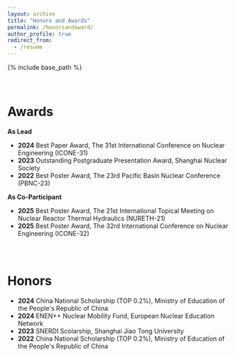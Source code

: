 ```yaml
---
layout: archive
title: "Honors and Awards"
permalink: /honorsandaward/
author_profile: true
redirect_from:
  - /resume
---
```


{% include base_path %}

<div style="height: 1.5em;"></div>

Awards
===
**As Lead**
* **2024** Best Paper Award, The 31st International Conference on Nuclear Engineering (ICONE-31)
* **2023** Outstanding Postgraduate Presentation Award, Shanghai Nuclear Society
* **2022** Best Poster Award, The 23rd Pacific Basin Nuclear Conference (PBNC-23)

**As Co-Participant**
* **2025** Best Poster Award, The 21st International Topical Meeting on Nuclear Reactor Thermal Hydraulics (NURETH-21)
* **2025** Best Poster Award, The 32rd International Conference on Nuclear Engineering (ICONE-32)
<div style="height: 2.0em;"></div>

Honors
===
* **2024** China National Scholarship (TOP 0.2%), Ministry of Education of the People's Republic of China
* **2024** ENEN++ Nuclear Mobility Fund, European Nuclear Education Network
* **2023** SNERDI Scolarship, Shanghai Jiao Tong University
* **2022** China National Scholarship (TOP 0.2%), Ministry of Education of the People's Republic of China
